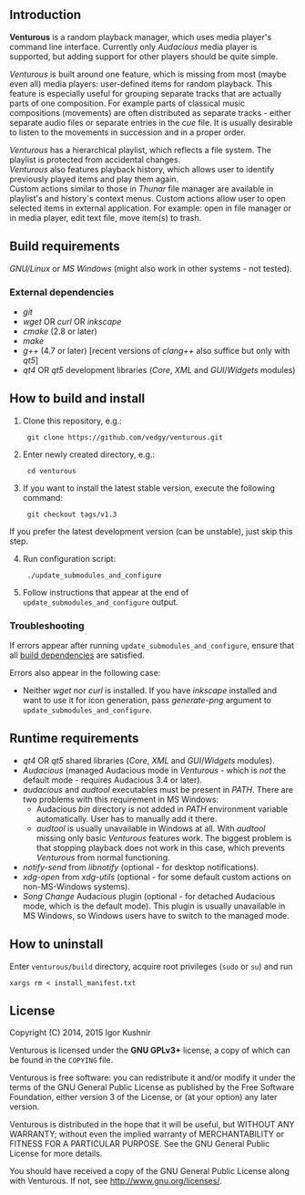 ## Introduction

<b>Venturous</b> is a random playback manager, which uses media player's
command line interface.
Currently only *Audacious* media player is supported, but adding support for
other players should be quite simple.

*Venturous* is built around one feature, which is missing from most (maybe
even all) media players: user-defined items for random playback. This
feature is especially useful for grouping separate tracks that are
actually parts of one composition. For example parts of classical music
compositions (movements) are often distributed as separate tracks - either
separate audio files or separate entries in the *cue* file. It is
usually desirable to listen to the movements in succession
and in a proper order.

*Venturous* has a hierarchical playlist, which reflects a file system.
The playlist is protected from accidental changes.<br>
*Venturous* also features playback history, which allows user to identify
previously played items and play them again.<br>
Custom actions similar to those in *Thunar* file manager are available in
playlist's and history's context menus. Custom actions allow user to open
selected items in external application.
For example: open in file manager or in media player, edit text file,
move item(s) to trash.

## Build requirements

*GNU/Linux* or *MS Windows* (might also work in other systems - not tested).

### External dependencies
* *git*
* *wget* OR *curl* OR *inkscape*
* *cmake* (2.8 or later)
* *make*
* *g++* (4.7 or later) [recent versions of *clang++* also suffice but only with
    *qt5*]
* *qt4* OR *qt5* development libraries (*Core*, *XML* and *GUI*/*Widgets*
    modules)

## How to build and install

1. Clone this repository, e.g.:

        git clone https://github.com/vedgy/venturous.git

2. Enter newly created directory, e.g.:

        cd venturous

3. If you want to install the latest stable version, execute the following
command:

        git checkout tags/v1.3
If you prefer the latest development version (can be unstable), just skip this
step.

4. Run configuration script:

        ./update_submodules_and_configure

5. Follow instructions that appear at the end of
`update_submodules_and_configure` output.

### Troubleshooting
If errors appear after running `update_submodules_and_configure`, ensure
that all [build dependencies](#external-dependencies) are satisfied.

Errors also appear in the following case:
* Neither *wget* nor *curl* is installed. If you have *inkscape* installed and
want to use it for icon generation, pass *generate-png* argument to
`update_submodules_and_configure`.

## Runtime requirements
* <i>qt4</i> OR <i>qt5</i> shared libraries (<i>Core</i>, <i>XML</i>
    and <i>GUI</i>/<i>Widgets</i> modules).
* <i>Audacious</i> (managed Audacious mode in <i>Venturous</i> - which
    is <i>not</i> the default mode - requires Audacious 3.4 or later).
* <i>audacious</i> and <i>audtool</i> executables must be present in
    <i>PATH</i>. There are two problems with this requirement in MS Windows:
    * Audacious <i>bin</i> directory is not added in <i>PATH</i>
    environment variable automatically. User has to manually add it there.
    * <i>audtool</i> is usually unavailable in Windows at all.
    With <i>audtool</i> missing only basic <i>Venturous</i> features
    work. The biggest problem is that stopping playback does not work in
    this case, which prevents <i>Venturous</i> from normal functioning.
* <i>notify-send</i> from <i>libnotify</i> (optional - for desktop
    notifications).
* <i>xdg-open</i> from <i>xdg-utils</i> (optional - for some default
    custom actions on non-MS-Windows systems).
* <i>Song Change</i> Audacious plugin (optional - for detached
    Audacious mode, which is the default mode). This plugin is usually
    unavailable in MS Windows, so Windows users have to switch to the
    managed mode.

## How to uninstall
Enter `venturous/build` directory, acquire root privileges (`sudo` or `su`)
and run

    xargs rm < install_manifest.txt

## License

Copyright (C) 2014, 2015 Igor Kushnir <igorkuo AT Google mail>

Venturous is licensed under the <b>GNU GPLv3+</b> license,
a copy of which can be found in the `COPYING` file.

Venturous is free software: you can redistribute it and/or
modify it under the terms of the GNU General Public License as published by
the Free Software Foundation, either version 3 of the License, or
(at your option) any later version.

Venturous is distributed in the hope that it will be useful,
but WITHOUT ANY WARRANTY; without even the implied warranty of
MERCHANTABILITY or FITNESS FOR A PARTICULAR PURPOSE.  See the
GNU General Public License for more details.

You should have received a copy of the GNU General Public License along with
Venturous.  If not, see <http://www.gnu.org/licenses/>.

